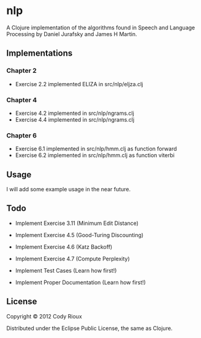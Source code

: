 # nlp

A Clojure implementation of the algorithms found in Speech and Language
Processing by Daniel Jurafsky and James H Martin.

## Implementations

### Chapter 2

* Exercise 2.2 implemented ELIZA in src/nlp/eljza.clj

### Chapter 4

* Exercise 4.2 implemented in src/nlp/ngrams.clj
* Exercise 4.4 implemented in src/nlp/ngrams.clj

### Chapter 6

* Exercise 6.1 implemented in src/nlp/hmm.clj as function forward
* Exercise 6.2 implemented in src/nlp/hmm.clj as function viterbi

## Usage

I will add some example usage in the near future.


## Todo

* Implement Exercise 3.11 (Minimum Edit Distance)
* Implement Exercise 4.5 (Good-Turing Discounting)
* Implement Exercise 4.6 (Katz Backoff)
* Implement Exercise 4.7 (Compute Perplexity)

* Implement Test Cases (Learn how first!)
* Implement Proper Documentation (Learn how first!)

## License

Copyright © 2012 Cody Rioux

Distributed under the Eclipse Public License, the same as Clojure.
